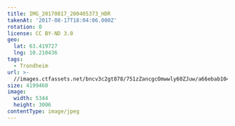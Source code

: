 ```yaml
---
title: IMG_20170817_200405373_HDR
takenAt: '2017-08-17T18:04:06.000Z'
rotation: 0
license: CC BY-ND 3.0
geo:
  lat: 63.419727
  lng: 10.210436
tags:
  - Trondheim
url: >-
  //images.ctfassets.net/bncv3c2gt878/751zZancgcOmwwly60ZJuw/a66ebab10402c03b97a4fd3b0df99c83/img_20170817_200405373_hdr_36239468650_o
size: 4199460
image:
  width: 5344
  height: 3006
contentType: image/jpeg
---
```


